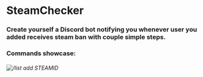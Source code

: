 # SteamChecker
### Create yourself a Discord bot notifying you whenever user you added receives steam ban with couple simple steps.

### Commands showcase:

###### ![/list add STEAMID](https://github.com/[username]/[reponame]/blob/[branch]/image.jpg?raw=true)